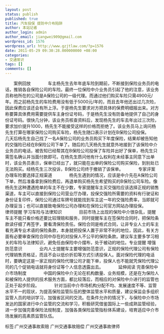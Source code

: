 ```yaml
---
layout: post
status: publish
published: true
title: 汽车投保 提防中介布陷阱
author: 本站记者
author_login: admin
author_email: jiangwei909@gmail.com
wordpress_id: 1576
wordpress_url: http://www.gzjtlaw.com/?p=1576
date: 2011-05-29 09:30:28.000000000 +08:00
categories:
- 交通常识
tags: []
comments: []
---
```

　　案例回放　　　　车主杨先生去年年底车险到期前，不断接到保险业务员的电话，推销各自保险公司的车险。最终一位保险中介业务员引起了他的注意，该业务员称他所在的公司是A保险公司的一级代理。而通过他们购买车险只需4900元&#47;年。而之前杨先生的车险费用没有低于5000元&#47;年的，而且去年他还出过几次险，因此保费应该还会有所上浮。于是杨先生要求对方把具体的保费明细报出来。对方称要算具体费用需要提供车主身份证号码，于是杨先生没有防备地提供了自己的身份证号码。很快几分钟，该业务员核查资料后，发现杨先生的车去年出过三次险，要求加价提升1000，杨先生不能接受这样的价格而拒绝了。该业务员马上询问杨先生打算在哪家保险公司购买车险，杨先生随口表示计划在B保险公司投保。　　　　几天后杨先生自己找了一名A保险公司的业务员购买下年度保险，结果却被告知他的交强险已经在B保险公司下单了。随后的几天杨先生就意外地接到了该保险中介业务员的电话，被告知已经帮其在B保险公司投保了车险并出好了保单，杨先生只需签名确认并当面付款即可。在杨先生质问他有什么权利在未经事主同意下出单时，该业务员表示，保单已经出了，就只能在出单的保险公司购买保险，到别处已无法购买。经杨先生三次投诉，B保险公司终于撤销了该保单。　　　　专家评案 办理车险要选择正规渠道　　　　杨先生遇到的情况，应该是中介先在A保险公司下单，然后准备拿到保险费后，再退单购买杨先生希望购买的B保险公司车险。像杨先生这种遭遇抢单的车主不在少数，专家提醒车主买交强险应该选择正规的销售渠道，车主可以直接到保险公司营业厅办理，投保交强险所需要的资料有行驶证和身份证复印件，保险公司通过车牌号就能找到车主这一年的交强险费率，当即就可办理妥当；也可以直接致电保险公司办理和在保险公司官方网站办理投保。　　　　律师提醒 学习车险与法律知识　　　　目前市场上出现的保险中介很杂乱，提醒车主不能只看价格还要比较理赔和服务，同时提醒车主在签保险合同时，把保险条款读仔细了再签字，要看清保险责任。保险合同是格式合同，让非专业人士的车主看充满专业术语的保险条款，本身就把投保人置于非常不利的地位，因此，有关方面有必要审查保险合同中存在的对投保人不公平的保险条款。建议车主要多学习相关的车险与法律知识，避免任由保险中介摆布，处于被动的地位。专业提醒 增强防范意识　　　　业内人士提醒车主要增强防范意识，正规的保险代理公司有保险代理销售资格证，而且不会以低价折扣等方式引诱投保人。面对保险代理的电话时，要确定这是一家正规的保险代理公司才能下单，投保人也不能就凭保险代理公司的几个促销电话就将身份证等个人信息透露出去。　　　　延伸阅读 完善保险中介市场制度　　　　中国的保险中介无论在机构数量、业务规模，还是在为保险人和被保险人提供的技术服务方面，都比较落后，而相应的对保险中介进行的监管也正处于起步阶段。　　　　针对当前中介市场机构分配不均、发展速度不等、监管水平不一的现状，为提高保险监管队伍的整体监管水平和质量，建议保监会多组织监管人员的培训学习，加强省区间的交流。在条件允许的情况下，与保险中介市场发达的国家进行中介监管的交流和学习，积极研究借鉴国际上一些成熟监管经验，进一步加强完善保险法规制度，加强各类保险监管指标体系建设，培育适应中介市场发展的高素质监管队伍。标签:广州交通事故索赔 广州交通事故赔偿 广州交通事故律师
